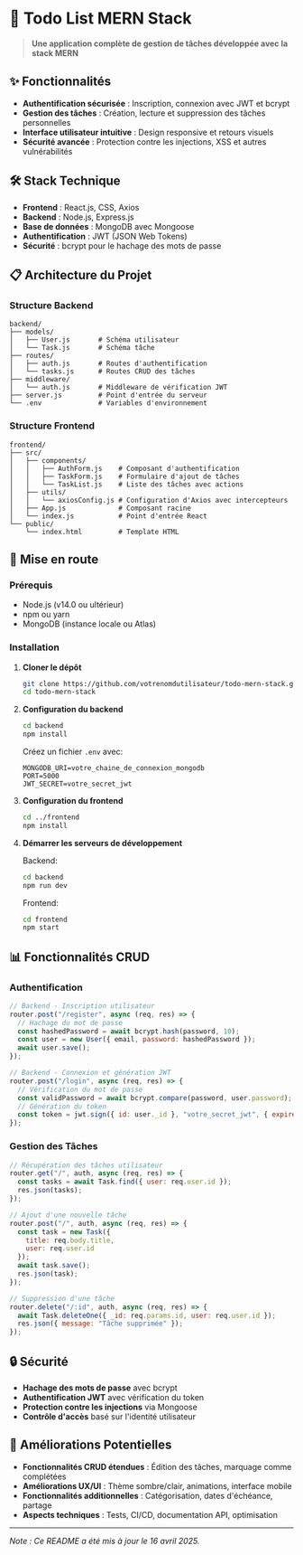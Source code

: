 # 📝 Todo List MERN Stack

> **Une application complète de gestion de tâches développée avec la stack MERN**

## ✨ Fonctionnalités

- **Authentification sécurisée** : Inscription, connexion avec JWT et bcrypt
- **Gestion des tâches** : Création, lecture et suppression des tâches personnelles
- **Interface utilisateur intuitive** : Design responsive et retours visuels
- **Sécurité avancée** : Protection contre les injections, XSS et autres vulnérabilités

## 🛠️ Stack Technique

- **Frontend** : React.js, CSS, Axios
- **Backend** : Node.js, Express.js
- **Base de données** : MongoDB avec Mongoose
- **Authentification** : JWT (JSON Web Tokens)
- **Sécurité** : bcrypt pour le hachage des mots de passe

## 📋 Architecture du Projet

### Structure Backend

```
backend/
├── models/
│   ├── User.js       # Schéma utilisateur
│   └── Task.js       # Schéma tâche
├── routes/
│   ├── auth.js       # Routes d'authentification
│   └── tasks.js      # Routes CRUD des tâches
├── middleware/
│   └── auth.js       # Middleware de vérification JWT
├── server.js         # Point d'entrée du serveur
└── .env              # Variables d'environnement
```

### Structure Frontend

```
frontend/
├── src/
│   ├── components/
│   │   ├── AuthForm.js    # Composant d'authentification
│   │   ├── TaskForm.js    # Formulaire d'ajout de tâches
│   │   └── TaskList.js    # Liste des tâches avec actions
│   ├── utils/
│   │   └── axiosConfig.js # Configuration d'Axios avec intercepteurs
│   ├── App.js             # Composant racine
│   └── index.js           # Point d'entrée React
└── public/
    └── index.html         # Template HTML
```

## 🚀 Mise en route

### Prérequis

- Node.js (v14.0 ou ultérieur)
- npm ou yarn
- MongoDB (instance locale ou Atlas)

### Installation

1. **Cloner le dépôt**
   ```bash
   git clone https://github.com/votrenomdutilisateur/todo-mern-stack.git
   cd todo-mern-stack
   ```

2. **Configuration du backend**
   ```bash
   cd backend
   npm install
   ```
   
   Créez un fichier `.env` avec:
   ```
   MONGODB_URI=votre_chaine_de_connexion_mongodb
   PORT=5000
   JWT_SECRET=votre_secret_jwt
   ```

3. **Configuration du frontend**
   ```bash
   cd ../frontend
   npm install
   ```

4. **Démarrer les serveurs de développement**
   
   Backend:
   ```bash
   cd backend
   npm run dev
   ```
   
   Frontend:
   ```bash
   cd frontend
   npm start
   ```

## 📊 Fonctionnalités CRUD

### Authentification

```javascript
// Backend - Inscription utilisateur
router.post("/register", async (req, res) => {
  // Hachage du mot de passe
  const hashedPassword = await bcrypt.hash(password, 10);
  const user = new User({ email, password: hashedPassword });
  await user.save();
});

// Backend - Connexion et génération JWT
router.post("/login", async (req, res) => {
  // Vérification du mot de passe
  const validPassword = await bcrypt.compare(password, user.password);
  // Génération du token
  const token = jwt.sign({ id: user._id }, "votre_secret_jwt", { expiresIn: "1h" });
});
```

### Gestion des Tâches

```javascript
// Récupération des tâches utilisateur
router.get("/", auth, async (req, res) => {
  const tasks = await Task.find({ user: req.user.id });
  res.json(tasks);
});

// Ajout d'une nouvelle tâche
router.post("/", auth, async (req, res) => {
  const task = new Task({ 
    title: req.body.title, 
    user: req.user.id 
  });
  await task.save();
  res.json(task);
});

// Suppression d'une tâche
router.delete("/:id", auth, async (req, res) => {
  await Task.deleteOne({ _id: req.params.id, user: req.user.id });
  res.json({ message: "Tâche supprimée" });
});
```

## 🔒 Sécurité

- **Hachage des mots de passe** avec bcrypt
- **Authentification JWT** avec vérification du token
- **Protection contre les injections** via Mongoose
- **Contrôle d'accès** basé sur l'identité utilisateur

## 🌟 Améliorations Potentielles

- **Fonctionnalités CRUD étendues** : Édition des tâches, marquage comme complétées
- **Améliorations UX/UI** : Thème sombre/clair, animations, interface mobile
- **Fonctionnalités additionnelles** : Catégorisation, dates d'échéance, partage
- **Aspects techniques** : Tests, CI/CD, documentation API, optimisation

---

*Note : Ce README a été mis à jour le 16 avril 2025.*
